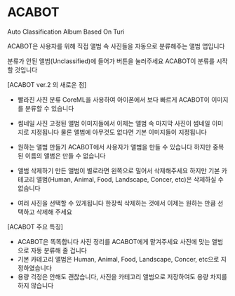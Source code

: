 # ACABOT
Auto Classification Album Based On Turi

ACABOT은 사용자를 위해 직접 앨범 속 사진들을 자동으로 분류해주는 앨범 앱입니다

분류가 안된 앨범(Unclassified)에 들어가 버튼을 눌러주세요
ACABOT이 분류를 시작할 것입니다

[ACABOT ver.2 의 새로운 점]
 - 빨라진 사진 분류
   CoreML을 사용하여 아이폰에서 보다 빠르게 
   ACABOT이 이미지를 분류할 수 있습니다
   
 - 썸네일 사진
   고정된 앨범 이미지들에서 이제는 앨범 속 마지막 사진이
   썸네일 이미지로 지정됩니다
   물론 앨범에 아무것도 없다면 기본 이미지들이 지정됩니다
   
 - 원하는 앨범 만들기
   ACABOT에서 사용자가 앨범을 만들 수 있습니다
   하지만 중복된 이름의 앨범은 만들 수 없습니다
 
 - 앨범 삭제하기
   만든 앨범이 별로라면 왼쪽으로 밀어서 삭제해주세요
   하지만 기본 카테고리 앨범(Human, Animal, Food, Landscape, Concer, etc)은
   삭제하실 수 없습니다
   
 - 여러 사진을 선택할 수 있게됩니다
   한장씩 삭제하는 것에서 이제는 원하는 만큼 선택하고
   삭제해 주세요
   
 [ACABOT 주요 특징]
 - ACABOT은 똑똑합니다 사진 정리를 ACABOT에게 맡겨주세요
   사진에 맞는 앨범으로 자동 분류해 줄 겁니다
 - 기본 카테고리 앨범은 Human, Animal, Food, Landscape, Concer, etc으로
   지정하였습니다
 - 용량 걱정은 안해도 괜찮습니다, 사진을 카테고리 앨범으로 저장하여도 용량 차지를 하지 않습니다
   

